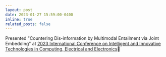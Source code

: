 ```yaml
---
layout: post
date: 2023-01-27 15:59:00-0400
inline: true
related_posts: false
---
```


Presented "Countering Dis-information by Multimodal Entailment via Joint Embedding" at [2023 International Conference on Intelligent and Innovative Technologies in Computing, Electrical and Electronics](https://ieeexplore.ieee.org/xpl/conhome/10090461/proceeding)🎊
